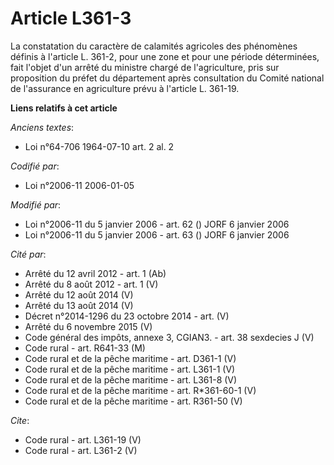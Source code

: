 # Article L361-3

La constatation du caractère de calamités agricoles des phénomènes définis à l'article L. 361-2, pour une zone et pour une
période déterminées, fait l'objet d'un arrêté du ministre chargé de l'agriculture, pris sur proposition du préfet du
département après consultation du Comité national de l'assurance en agriculture prévu à l'article L. 361-19.

**Liens relatifs à cet article**

_Anciens textes_:

  - Loi n°64-706 1964-07-10 art. 2 al. 2

_Codifié par_:

  - Loi n°2006-11 2006-01-05

_Modifié par_:

  - Loi n°2006-11 du 5 janvier 2006 - art. 62 () JORF 6 janvier 2006
  - Loi n°2006-11 du 5 janvier 2006 - art. 63 () JORF 6 janvier 2006

_Cité par_:

  - Arrêté du 12 avril 2012 - art. 1 (Ab)
  - Arrêté du 8 août 2012 - art. 1 (V)
  - Arrêté du 12 août 2014 (V)
  - Arrêté du 13 août 2014 (V)
  - Décret n°2014-1296 du 23 octobre 2014 - art. (V)
  - Arrêté du 6 novembre 2015 (V)
  - Code général des impôts, annexe 3, CGIAN3. - art. 38 sexdecies J (V)
  - Code rural - art. R641-33 (M)
  - Code rural et de la pêche maritime - art. D361-1 (V)
  - Code rural et de la pêche maritime - art. L361-1 (V)
  - Code rural et de la pêche maritime - art. L361-8 (V)
  - Code rural et de la pêche maritime - art. R*361-60-1 (V)
  - Code rural et de la pêche maritime - art. R361-50 (V)

_Cite_:

  - Code rural - art. L361-19 (V)
  - Code rural - art. L361-2 (V)
